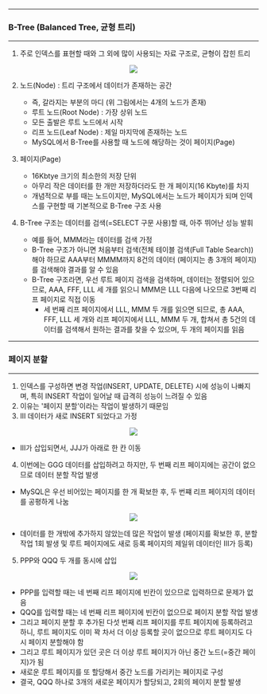 -----
### B-Tree (Balanced Tree, 균형 트리)
-----
1. 주로 인덱스를 표현할 때와 그 외에 많이 사용되는 자료 구조로, 균형이 잡힌 트리
<div align="center">
<img src="https://github.com/user-attachments/assets/266ebc04-dade-41ab-b63b-df688b24acff">
</div>

2. 노드(Node) : 트리 구조에서 데이터가 존재하는 공간
   - 즉, 갈라지는 부분의 마디 (위 그림에서는 4개의 노드가 존재)
   - 루트 노드(Root Node) : 가장 상위 노드
   - 모든 출발은 루트 노드에서 시작
   - 리프 노드(Leaf Node) : 제일 마지막에 존재하는 노드
   - MySQL에서 B-Tree를 사용할 때 노드에 해당하는 것이 페이지(Page)

3. 페이지(Page)
   - 16Kbtye 크기의 최소한의 저장 단위
   - 아무리 작은 데이터를 한 개만 저장하더라도 한 개 페이지(16 Kbyte)를 차지
   - 개념적으로 부를 때는 노드이지만, MySQL에서는 노드가 페이지가 되며 인덱스를 구현할 때 기본적으로 B-Tree 구조 사용
  
4. B-Tree 구조는 데이터를 검색(=SELECT 구문 사용)할 때, 아주 뛰어난 성능 발휘
   - 예를 들어, MMM라는 데이터를 검색 가정
   - B-Tree 구조가 아니면 처음부터 검색(전체 테이블 검색(Full Table Search))해야 하므로 AAA부터 MMMM까지 8건의 데이터 (페이지는 총 3개의 페이지)를 검색해야 결과를 알 수 있음
   - B-Tree 구조라면, 우선 루트 페이지 검색을 검색하며, 데이터는 정렬되어 있으므로, AAA, FFF, LLL 세 개를 읽으니 MMM은 LLL 다음에 나오므로 3번째 리프 페이지로 직접 이동
     + 세 번째 리프 페이지에서 LLL, MMM 두 개를 읽으면 되므로, 총 AAA, FFF, LLL 세 개와 리프 페이지에서 LLL, MMM 두 개, 합쳐서 총 5건의 데이터를 검색해서 원하는 결과를 찾을 수 있으며, 두 개의 페이지를 읽음

-----
### 페이지 분할
-----
1. 인덱스를 구성하면 변경 작업(INSERT, UPDATE, DELETE) 시에 성능이 나빠지며, 특히 INSERT 작업이 일어날 때 급격히 성능이 느려질 수 있음
2. 이유는 '페이지 분할'이라는 작업이 발생하기 때문임
3. III 데이터가 새로 INSERT 되었다고 가정
<div align="center">
<img src="https://github.com/user-attachments/assets/6a37f6ce-eb48-41a2-a2f8-579299678f5f">
</div>

  - III가 삽입되면서, JJJ가 아래로 한 칸 이동

4. 이번에는 GGG 데이터를 삽입하려고 하지만, 두 번째 리프 페이지에는 공간이 없으므로 데이터 분할 작업 발생
  - MySQL은 우선 비어있는 페이지를 한 개 확보한 후, 두 번쨰 리프 페이지의 데이터를 공평하게 나눔
<div align="center">
<img src="https://github.com/user-attachments/assets/f495401a-20af-4935-80f7-b3ca49034279">
</div>

  - 데이터를 한 개밖에 추가하지 않았는데 많은 작업이 발생 (페이지를 확보한 후, 분할 작업 1회 발생 및 루트 페이지에도 새로 등록 페이지의 제일위 데이터인 III가 등록)

5. PPP와 QQQ 두 개를 동시에 삽입
<div align="center">
<img src="https://github.com/user-attachments/assets/ac10763d-4c63-4847-a9e5-84c0525bace1">
</div>

  - PPP를 입력할 때는 네 번째 리프 페이지에 빈칸이 있으므로 입력하므로 문제가 없음
  - QQQ를 입력할 때는 네 번째 리프 페이지에 빈칸이 없으므로 페이지 분할 작업 발생
  - 그리고 페이지 분할 후 추가된 다섯 번째 리프 페이지를 루트 페이지에 등록하려고 하니, 루트 페이지도 이미 꽉 차서 더 이상 등록할 곳이 없으므로 루트 페이지도 다시 페이지 분할해야 함
  - 그리고 루트 페이지가 있던 곳은 더 이상 루트 페이지가 아닌 중간 노드(=중간 페이지)가 됨
  - 새로운 루트 페이지를 또 할당해서 중간 노드를 가리키는 페이지로 구성
  - 결국, QQQ 하나로 3개의 새로운 페이지가 할당되고, 2회의 페이지 분할 발생
